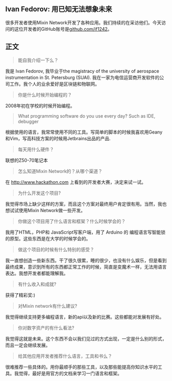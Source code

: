 
## Ivan Fedorov: 用已知无法想象未来

很多开发者使用Mixin Network开发了各种应用。我们持续的在采访他们。今天访问的这位开发者的GitHub账号是[github.com/if1242](https://github.com/if1242)。



## 正文
> 能自我介绍一下么？
 
我是 Ivan Fedorov, 我毕业于the magistracy of the university of aerospace instrumentation in St. Petersburg (SUAI). 我在一家为电信运营商开发软件的公司工作。我个人的业余爱好是区块链和物联网。
 
> 你是什么时候开始编程的？
 
2008年初在学校的时候开始编程。
 
> What programming software do you use every day? Such as IDE, debugger 
 
根据使用的语言，我常常使用不同的工具。写简单的脚本的时候我喜欢用Geany和Vim，写高科技方案的时候用Jetbrains出品的产品.
 
> 每天用什么硬件？
 
联想的Z50-70笔记本
 
> 怎么知道Mixin Network的？从哪个渠道？
 
在 http://www.hackathon.com 上看到的开发者大赛，决定来试一试。
 
> 为什么开发这个项目?
 
我觉得市场上缺少这样的方案，而且这个方案对最终用户肯定很有用。当然，我也想试试使用Mixin Network做一些开发。
 
> 你做这个项目用了什么语言和框架？什么时候学会的？
 
我用了HTML，PHP和 JavaScript写客户端，用了 Arduino 的 编程语言写智能锁的原型。这些东西是在大学的时候学会的。
 
> 做这个项目的时候有什么特别的感受？
 
我一直想创造一些新东西。干了很久很累，睡的很少，也没有什么娱乐，但是看到最终成果，意识到所有的东西都正常工作的时候，简直是变魔术一样，无法用语言表达。我想开发者都能理解我。
 
> 有什么收入和成就?
 
获得了精彩奖:)
 
> 对Mixin network有什么建议?
 
我觉得继续支持更多编程语言，新的api以及新的比赛。这些都能对发展有好处。
 
> 你对数字资产的有什么看法?
 
我觉得这就是未来。这个东西不会以我们见过的方式出现，一定是什么别的形式，而且一定会继续发展。
 
> 给其他应用开发者推荐什么语言，工具和书么？
 
很难推荐一些具体的。用你最顺手的那些工具，以及那些能提高你知识水平的工具。我觉得，最好是用官方的文档来学习一门语言和框架。
